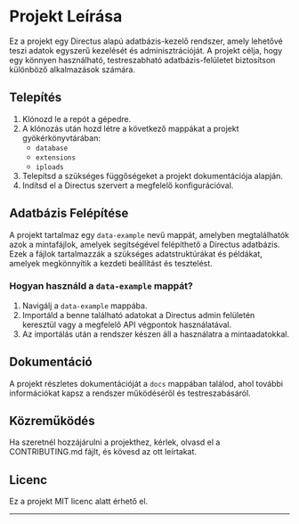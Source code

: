 # Projekt Leírása

Ez a projekt egy Directus alapú adatbázis-kezelő rendszer, amely lehetővé teszi adatok egyszerű kezelését és adminisztrációját. A projekt célja, hogy egy könnyen használható, testreszabható adatbázis-felületet biztosítson különböző alkalmazások számára.

## Telepítés

1. Klónozd le a repót a gépedre.
2. A klónozás után hozd létre a következő mappákat a projekt gyökérkönyvtárában:
   - `database`
   - `extensions`
   - `iploads`
3. Telepítsd a szükséges függőségeket a projekt dokumentációja alapján.
4. Indítsd el a Directus szervert a megfelelő konfigurációval.

## Adatbázis Felépítése

A projekt tartalmaz egy `data-example` nevű mappát, amelyben megtalálhatók azok a mintafájlok, amelyek segítségével felépíthető a Directus adatbázis. Ezek a fájlok tartalmazzák a szükséges adatstruktúrákat és példákat, amelyek megkönnyítik a kezdeti beállítást és tesztelést.

### Hogyan használd a `data-example` mappát?

1. Navigálj a `data-example` mappába.
2. Importáld a benne található adatokat a Directus admin felületén keresztül vagy a megfelelő API végpontok használatával.
3. Az importálás után a rendszer készen áll a használatra a mintaadatokkal.

## Dokumentáció

A projekt részletes dokumentációját a `docs` mappában találod, ahol további információkat kapsz a rendszer működéséről és testreszabásáról.

## Közreműködés

Ha szeretnél hozzájárulni a projekthez, kérlek, olvasd el a CONTRIBUTING.md fájlt, és kövesd az ott leírtakat.

## Licenc

Ez a projekt MIT licenc alatt érhető el.

---